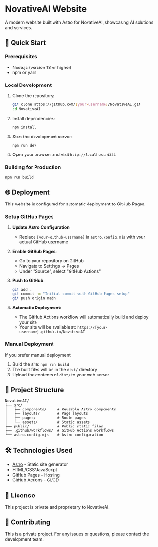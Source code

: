 # NovativeAI Website

A modern website built with Astro for NovativeAI, showcasing AI solutions and services.

<!-- Last updated for GitHub Pages deployment -->

## 🚀 Quick Start

### Prerequisites
- Node.js (version 18 or higher)
- npm or yarn

### Local Development
1. Clone the repository:
   ```bash
   git clone https://github.com/[your-username]/NovativeAI.git
   cd NovativeAI
   ```

2. Install dependencies:
   ```bash
   npm install
   ```

3. Start the development server:
   ```bash
   npm run dev
   ```

4. Open your browser and visit `http://localhost:4321`

### Building for Production
```bash
npm run build
```

## 🌐 Deployment

This website is configured for automatic deployment to GitHub Pages.

### Setup GitHub Pages

1. **Update Astro Configuration**: 
   - Replace `[your-github-username]` in `astro.config.mjs` with your actual GitHub username

2. **Enable GitHub Pages**:
   - Go to your repository on GitHub
   - Navigate to Settings → Pages
   - Under "Source", select "GitHub Actions"

3. **Push to GitHub**:
   ```bash
   git add .
   git commit -m "Initial commit with GitHub Pages setup"
   git push origin main
   ```

4. **Automatic Deployment**:
   - The GitHub Actions workflow will automatically build and deploy your site
   - Your site will be available at: `https://[your-username].github.io/NovativeAI`

### Manual Deployment
If you prefer manual deployment:
1. Build the site: `npm run build`
2. The built files will be in the `dist/` directory
3. Upload the contents of `dist/` to your web server

## 📁 Project Structure

```
NovativeAI/
├── src/
│   ├── components/     # Reusable Astro components
│   ├── layouts/        # Page layouts
│   ├── pages/          # Route pages
│   └── assets/         # Static assets
├── public/             # Public static files
├── .github/workflows/  # GitHub Actions workflows
└── astro.config.mjs    # Astro configuration
```

## 🛠️ Technologies Used

- [Astro](https://astro.build/) - Static site generator
- HTML/CSS/JavaScript
- GitHub Pages - Hosting
- GitHub Actions - CI/CD

## 📝 License

This project is private and proprietary to NovativeAI.

## 🤝 Contributing

This is a private project. For any issues or questions, please contact the development team.
